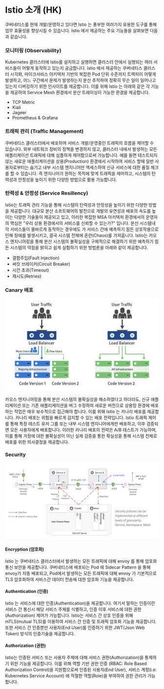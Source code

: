 # Istio 소개 \(HK\)

쿠버네티스를 현재 개발/운영하고 있다면 Istio 는 풍부한 여러가지 유용한 도구를 통해 업무 효율성을 향상시킬 수 있습니다. Istio 에서 제공하는 주요 기능들을 살펴보면 다음과 같습니다.

### 모니터링 \(Observability\)

Kubernetes 클러스터에 Istio를 설치하고 실행하면 클러스터 안에서 실행되는 여러 서비스들이 어떻게 동작하고 있는지 궁금합니다. Istio 에서 제공하는 쿠버네티스 클러스터 시각화, 마이크서비스 아키텍처 기반의 복잡한 Pod 단위 수준까지 트랙피이 어떻게 발생하고, 어느 구간에서 문제가 발생하는지 분산 추적하여 정확히 무슨 일이 일어나고 있는지 디버깅하기 위한 인사이트를 제공합니다. 이를 위해 Istio 는 아래와 같은 각 기능을 제공하여 Service Mesh 환경에서 분산 트레이싱이 가능한 환경을 제공합니다.

* TCP Metric
* Kiali
* Jageer
* Prometheus & Grafana

### 트래픽 관리 \(Traffic Management\)

쿠버네티스 클러스터에서 배포하여 서비스 개발/운영중인 트래픽의 흐름을 제어할 수 있습니다. 외부 네트워크 장비의 정책을 변경하지 않고, 클러스터 내에서 발생하는 모든 애플리케이션 트래픽에 대해 심플하게 제어함으로써  가능합니다. 예를 들면 테스트되지 않는 새로운 애플리케이션을 상용\(Production\) 환경에서 시작하여 서비스 할때 일반 사용자로부터는 숨기고 내부 시스템 엔지니어만 엑세스하여 신규 서비스에 대한 품질 체크를 할 수 있습니다. 즉 엔지니어가 원하는 목적에 맞게 트래픽을 제어하고, 시스템의 탄력성과 안정성을 높이기 위한 다양한 방법으로 활용 가능합니다.

### 탄력성 & 안정성 \(Service Resillency\)

Istio는 트래픽 관리 기능을 통해 시스템의 탄력성과 안정성을 높이기 위한 다양한 방법을 제공합니다. 대규모 분산 소프트웨어의 발전으로 개발의 유연성과 배포의 속도를 높이는 다양한 기술들이 제공되고 있고, 이러한 복잡한 MSA 아키텍처 환경에서의 운영자의 핵심은 "우리 상용 환경에서의 서비스를 신뢰할 수 있는가?" 입니다. 분산 시스템내 각 서비스들이 올바르게 동작하는 경우에도 가 서비스 간에 예측하기 힘든 상호작용으로 인해 장애를 발생시키고, 결국 시스템 전체에 혼란\(Chaos\)를 가져옵니다. Istio는 카오스 엔지니어링을 통해 분산 시스템의 불확실성을 구체적으로 해결하기 위한 예측하기 힘든 시스템의 약점을 밝히고 쉽게 실험하기 위한 방법론을 아래와 같이 제공합니다.

* 결함주입\(Fault Injection\)
* 써킷 브레이커\(Circuit Breaker\)
* 시간 초과\(Timeout\)
* 재시도\(Retries\)

### Canary 배포

![](../.gitbook/assets/image%20%2824%29.png)

카오스 엔지니어링을 통해 분산 시스템의 불확실성을 해소하였다고 하더라도, 신규 애플리케이션 또는 기존 애플리케이션을 버그 수정하여 새로운 버전으로 상용망 환경에 배포하는 작업은 매우 보수적으로 접근해야 합니다. 이를 위해 Istio 는 카나리 배포를 제공합니다. 카나리 배포는 위험을 빠르게 감지할 수 있는 배포 전략입니다. Istio 트래픽 제어를 통해 특정 테스트 유저 그룹 또는 내부 시스템 엔지니어에게만 배포하고, 이후 검증되면 모든 사용자에게 배포합니다. 이러한 카나리 배포의 전략은 A/B 테스트가 가능하며, 이를 통해 가정에 대한 불확실성이 아닌 실제 검증을 통한 확실성을 통해 시스템 전체로 배포를 위한 의사결정을 제공합니다.

### Security

![](../.gitbook/assets/image%20%2812%29.png)

#### Encryption \(암호화\)

Istio 는 쿠버네티스 클러스터에서 발생하는 모든 트래픽에 대해 envoy 를 통해 암호화 통신 보안을 제공합니다. 쿠버네티스에 배포되는 Pod 에 Sidecar Pattern 을 통해 envoy가 자동 배포되고, Pod에서 발생하는 모든 트래픽에 대해 envoy 가 기본적으로 TLS 암호화하여 서비스간 데이터 전송에 대한 암호화 기능을 제공합니다.

#### Authentication \(인증\)

Istio 는 서비스에 대한 인증\(Authentication\)을 제공합니다. 여기서 말하는 인증이란 서비스 간 통신시 해당 서비스 주체를 식별하고, 인증 이후 서비스에 대한 권한\(Authorization\) 제어가 가능합니다.  Istio는 서비스 간 상호 인증을 위해 mTLS\(mutual TLS\)를 이용하여 서비스 간 인증 및 트래픽 암호화 기능을 제공합니다. 또한 서비스 간 인증뿐만 사용자\(End User\)를 인증하기 위한 JWT\(Json Web Token\) 방식의 인증기술을 제공합니다.

#### Authorization \(권한\)

Istio는 인증된 서비스 또는 사용자 주체에 대해 서비스 권한\(Authorization\)을 통제하기 위한 기능을 제공합니다. 이를 위해 역할 기반 권한 인증 \(RBAC: Role Based Authorization Control\)을 지원함으로써 인증된 사용자\(End User\), 서비스 계정\(i.e: Kubernetes Service Account\) 에 적절한 역할\(Role\)을 부여하여 권한 관리가 가능합니다.

